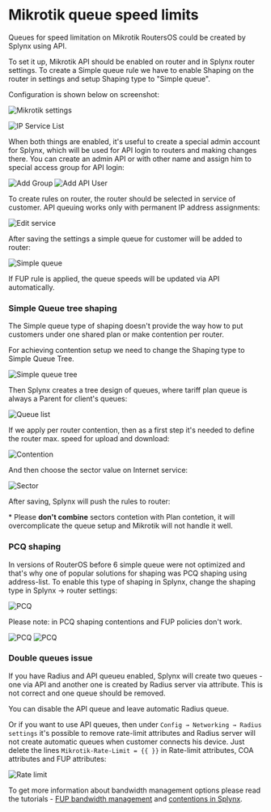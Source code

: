 Mikrotik queue speed limits
==========

Queues for speed limitation on Mikrotik RoutersOS could be created by Splynx using API.

To set it up, Mikrotik API should be enabled on router and in Splynx router settings. To create a Simple queue rule we have to enable Shaping on the router in settings and setup Shaping type to "Simple queue".

Configuration is shown below on screenshot:

![Mikrotik settings](static_IP_API.png)

![IP Service List](ipsrv_list.png)


When both things are enabled, it's useful to create a special admin account for Splynx, which will be used for API login to routers and making changes there. You can create an admin API or with other name and assign him to special access group for API login:

![Add Group](group.png)
![Add API User](user.png)

To create rules on router, the router should be selected in service of customer. API queuing works only with permanent IP address assignments:

![Edit service](edit_service.png)

After saving the settings a simple queue for customer will be added to router:

![Simple queue](simple_queue.png)


If FUP rule is applied, the queue speeds will be updated via API automatically.


### Simple Queue tree shaping

The Simple queue type of shaping doesn't provide the way how to put customers under one shared plan or make contention per router.

For achieving contention setup we need to change the Shaping type to Simple Queue Tree.

![Simple queue tree](simple_queue_tree.png)

Then Splynx creates a tree design of queues, where tariff plan queue is always a Parent for client's queues:

![Queue list](simple_queue_mt.png)


If we apply per router contention, then as a first step it's needed to define the router max. speed for upload and download:

![Contention](simple_contention.png)


And then choose the sector value on Internet service:

![Sector](sector.png)

After saving, Splynx will push the rules to router:

\* Please **don't combine** sectors contetion with Plan contetion, it will overcomplicate the queue setup and Mikrotik will not handle it well.



### PCQ shaping

In versions of RouterOS before 6 simple queue were not optimized and that's why one of popular solutions for shaping was PCQ shaping using address-list. To enable this type of shaping in Splynx, change the shaping type in Splynx → router settings:

![PCQ](pcq.png)


Please note: in PCQ shaping contentions and FUP policies don't work.

![PCQ](PCQ_1.png)
![PCQ](PCQ_2.png)


### Double queues issue

If you have Radius and API queueu enabled, Splynx will create two queues - one via API and another one is created by Radius server via attribute. This is not correct and one queue should be removed.

You can disable the API queue and leave automatic Radius queue.

Or if you want to use API queues, then under `Config → Networking → Radius settings` it's possible to remove rate-limit attributes and Radius server will not create automatic queues when customer connects his device. Just delete the lines `Mikrotik-Rate-Limit = {{ }}` in Rate-limit attributes, COA attributes and FUP attributes:

![Rate limit](remove_ratelimit.png)


To get more information about bandwidth management options please read the tutorials - [FUP bandwidth management](networking/fup/fup.md) and [contentions in Splynx](networking/contentions/contentions.md).
